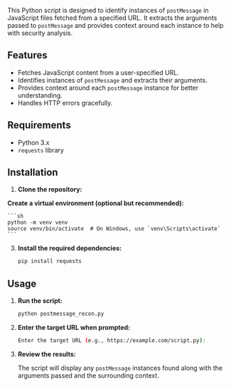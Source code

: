 This Python script is designed to identify instances of `postMessage` in JavaScript files fetched from a specified URL. It extracts the arguments passed to `postMessage` and provides context around each instance to help with security analysis.

## Features

- Fetches JavaScript content from a user-specified URL.
- Identifies instances of `postMessage` and extracts their arguments.
- Provides context around each `postMessage` instance for better understanding.
- Handles HTTP errors gracefully.

## Requirements

- Python 3.x
- `requests` library

## Installation

1. **Clone the repository:**


**Create a virtual environment (optional but recommended):**

    ```sh
    python -m venv venv
    source venv/bin/activate  # On Windows, use `venv\Scripts\activate`
    ```

3. **Install the required dependencies:**

    ```sh
    pip install requests
    ```

## Usage

1. **Run the script:**

    ```sh
    python postmessage_recon.py
    ```

2. **Enter the target URL when prompted:**

    ```sh
    Enter the target URL (e.g., https://example.com/script.py): 
    ```

3. **Review the results:**

    The script will display any `postMessage` instances found along with the arguments passed and the surrounding context.
